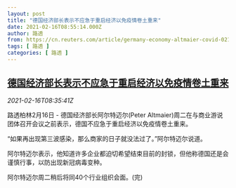 ```yaml
---
layout: post
title: "德国经济部长表示不应急于重启经济以免疫情卷土重来"
date: 2021-02-16T08:55:14.000Z
author: 路透
from: https://cn.reuters.com/article/germany-economy-altmaier-covid-0216-idCNKBS2AG0OF
tags: [ 路透 ]
categories: [ 路透 ]
---
```

<!--1613465714000-->
[德国经济部长表示不应急于重启经济以免疫情卷土重来](https://cn.reuters.com/article/germany-economy-altmaier-covid-0216-idCNKBS2AG0OF)
------

<div>
<div><i>2021-02-16T08:35:41Z</i></div><p>路透柏林2月16日 - 德国经济部长阿尔特迈尔(Peter Altmaier)周二在与商业游说团体召开会议之前表示，德国不应急于重启经济以免疫情卷土重来。</p><p>“如果再出现第三波感染，那么商家的日子就没法过了。”阿尔特迈尔说道。</p><p>阿尔特迈尔表示，他知道许多企业都迫切希望结束目前的封锁，但他称德国还是会谨慎行事，以防出现新冠病毒变种。</p><p>阿尔特迈尔周二稍后将同40个行业组织会面。(完)</p>
</div>
